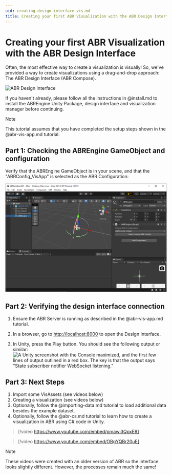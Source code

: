 ```yaml
---
uid: creating-design-interface-vis.md
title: Creating your first ABR Visualization with the ABR Design Interface
---
```


# Creating your first ABR Visualization with the ABR Design Interface

Often, the most effective way to create a visualization is visually! So, we've
provided a way to create visualizations using a drag-and-drop approach: The ABR Design Interface (ABR Compose).

![ABR Design Interface](../resources/design-interface-fire-wide.png)

If you haven't already, please follow all the instructions in
@install.md to install the ABREngine Unity
Package, design interface and visualization manager before continuing.

> [!NOTE]
> This tutorial assumes that you have completed the setup steps shown in the
> @abr-vis-app.md tutorial.


## Part 1: Checking the ABREngine GameObject and configuration

Verify that the ABREngine GameObject is in your scene, and that the
"ABRConfig_VisApp" is selected as the ABR Configuration:

![A screenshot of the Unity Game Engine with ABR set up. The ABREngine GameObject is selected in the left Hierarchy panel, and that GameObject's options are shown in the right side Inspector. Under "Choose ABR Configuration", "ABRConfig_VisApp" is selected.](../resources/abr-vis-app-1-scene.png)


## Part 2: Verifying the design interface connection

1. Ensure the ABR Server is running as described in the @abr-vis-app.md tutorial.

2. In a browser, go to <http://localhost:8000> to open the Design Interface.

3. In Unity, press the Play button. You should see the following output or similar:
![A Unity screenshot with the Console maximized, and the first few lines of output outlined in a red box. The key is that the output says "State subscriber notifier WebSocket listening." ](../resources/di-vis_connect.png)


## Part 3: Next Steps

1. Import some VisAssets (see videos below)
2. Creating a visualization (see videos below)
3. Optionally, follow the @importing-data.md tutorial to load additional data besides the example dataset.
4. Optionally, follow the @abr-cs.md tutorial to learn how to create a visualization in ABR using C# code in Unity.

> [!video https://www.youtube.com/embed/pmawi3QpxE8]

> [!video https://www.youtube.com/embed/OBgYQBr20uE]

> [!NOTE]
> These videos were created with an older version of ABR so the interface looks
> slightly different. However, the processes remain much the same!